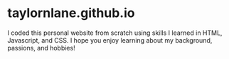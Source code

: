 # taylornlane.github.io

I coded this personal website from scratch using skills I learned in HTML, Javascript, and CSS. I hope you enjoy learning about my background, passions, and hobbies!
